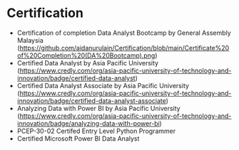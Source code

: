 # Certification 
- Certification of completion Data Analyst Bootcamp by General Assembly Malaysia (https://github.com/aidanurulain/Certification/blob/main/Certificate%20of%20Completion%20(DA%20Bootcamp).png)
- Certified Data Analyst by Asia Pacific University (https://www.credly.com/org/asia-pacific-university-of-technology-and-innovation/badge/certified-data-analyst)
- Certified Data Analyst Associate by Asia Pacific University (https://www.credly.com/org/asia-pacific-university-of-technology-and-innovation/badge/certified-data-analyst-associate)
- Analyzing Data with Power BI by Asia Pacific University (https://www.credly.com/org/asia-pacific-university-of-technology-and-innovation/badge/analyzing-data-with-power-bi)
- PCEP-30-02 Certifed Entry Level Python Programmer
- Certified Microsoft Power BI Data Analyst 
